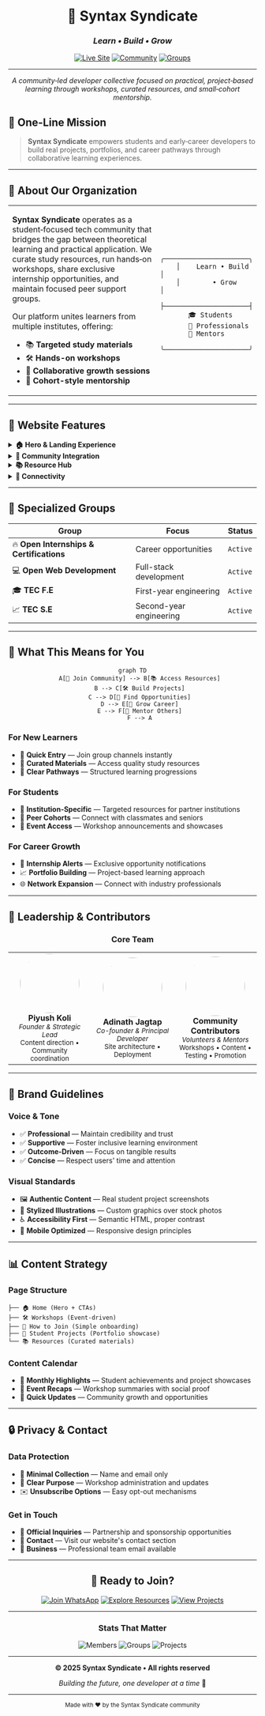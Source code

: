 <div align="center">

# 🚀 **Syntax Syndicate**

### *Learn • Build • Grow*

[![Live Site](https://img.shields.io/badge/🌐_Live_Site-syntax--syndicate.onrender.com-brightgreen?style=for-the-badge&logo=render)](https://syntax-syndicate.onrender.com/)
[![Community](https://img.shields.io/badge/👥_Community-500+_Members-blue?style=for-the-badge&logo=whatsapp)](https://syntax-syndicate.onrender.com/)
[![Groups](https://img.shields.io/badge/🎯_Specialized_Groups-4_Active-orange?style=for-the-badge&logo=discord)](https://syntax-syndicate.onrender.com/)

---

*A community‑led developer collective focused on practical, project‑based learning through workshops, curated resources, and small‑cohort mentorship.*

</div>

## 🎯 **One-Line Mission**

> **Syntax Syndicate** empowers students and early‑career developers to build real projects, portfolios, and career pathways through collaborative learning experiences.

---

## 🌟 **About Our Organization**

<table>
<tr>
<td width="60%">

**Syntax Syndicate** operates as a student‑focused tech community that bridges the gap between theoretical learning and practical application. We curate study resources, run hands‑on workshops, share exclusive internship opportunities, and maintain focused peer support groups.

Our platform unites learners from multiple institutes, offering:
- 📚 **Targeted study materials**
- 🛠️ **Hands-on workshops** 
- 🤝 **Collaborative growth sessions**
- 🎯 **Cohort-style mentorship**

</td>
<td width="40%">

```ascii
    ╭─────────────────────╮
    │    Learn • Build    │
    │        • Grow       │
    ├─────────────────────┤
       🎓 Students         
       💼 Professionals   
       🌱 Mentors         
    ╰─────────────────────╯
```

</td>
</tr>
</table>

---

## 🎨 **Website Features**

<details>
<summary><b>🏠 Hero & Landing Experience</b></summary>

- **Clear Value Proposition** — "Learn • Build • Grow" messaging
- **Primary CTA** — Streamlined community join flow
- **Visual Impact** — Professional, conversion-optimized design

</details>

<details>
<summary><b>👥 Community Integration</b></summary>

- **WhatsApp Groups** — Direct access to specialized communities
- **Group Segmentation** — Targeted cohorts for different skill levels
- **Social Proof** — Live member counts and activity metrics

</details>

<details>
<summary><b>📚 Resource Hub</b></summary>

- **Internship Alerts** — Curated opportunity notifications
- **Institution Resources** — Terna College & IIT-Madras materials  
- **Community Courses** — Peer-generated learning content
- **Career Roadmaps** — Structured development pathways

</details>

<details>
<summary><b>🔗 Connectivity</b></summary>

- **Quick Links** — GitHub, LinkedIn, and community touchpoints
- **Professional Footer** — Clean attribution and copyright information

</details>

---

## 🎯 **Specialized Groups**

<div align="center">

| Group | Focus | Status |
|-------|-------|--------|
| 🔥 **Open Internships & Certifications** | Career opportunities | `Active` |
| 💻 **Open Web Development** | Full-stack development | `Active` |
| 🎓 **TEC F.E** | First-year engineering | `Active` |
| 📈 **TEC S.E** | Second-year engineering | `Active` |

</div>

---

## 🌈 **What This Means for You**

<div align="center">

```mermaid
graph TD
    A[🎯 Join Community] --> B[📚 Access Resources]
    B --> C[🛠️ Build Projects]
    C --> D[💼 Find Opportunities]
    D --> E[🚀 Grow Career]
    E --> F[🤝 Mentor Others]
    F --> A
```

</div>

### **For New Learners**
- 🚀 **Quick Entry** — Join group channels instantly
- 📖 **Curated Materials** — Access quality study resources
- 🎯 **Clear Pathways** — Structured learning progressions

### **For Students**
- 🏫 **Institution-Specific** — Targeted resources for partner institutions
- 👥 **Peer Cohorts** — Connect with classmates and seniors
- 🎪 **Event Access** — Workshop announcements and showcases

### **For Career Growth**
- 💼 **Internship Alerts** — Exclusive opportunity notifications
- 📈 **Portfolio Building** — Project-based learning approach
- 🌐 **Network Expansion** — Connect with industry professionals

---

## 👥 **Leadership & Contributors**

<div align="center">

### **Core Team**

<table>
<tr>
<td align="center" width="33%">
<img src="https://via.placeholder.com/120x120/4285f4/ffffff?text=PK" width="120" height="120" style="border-radius: 60px;">
<br><b>Piyush Koli</b><br>
<sub><i>Founder & Strategic Lead</i></sub><br>
<small>Content direction • Community coordination</small>
</td>
<td align="center" width="33%">
<img src="https://via.placeholder.com/120x120/34a853/ffffff?text=AJ" width="120" height="120" style="border-radius: 60px;">
<br><b>Adinath Jagtap</b><br>
<sub><i>Co-founder & Principal Developer</i></sub><br>
<small>Site architecture • Deployment</small>
</td>
<td align="center" width="33%">
<img src="https://via.placeholder.com/120x120/ea4335/ffffff?text=C+" width="120" height="120" style="border-radius: 60px;">
<br><b>Community Contributors</b><br>
<sub><i>Volunteers & Mentors</i></sub><br>
<small>Workshops • Content • Testing • Promotion</small>
</td>
</tr>
</table>

</div>

---

## 🎨 **Brand Guidelines**

### **Voice & Tone**
- ✅ **Professional** — Maintain credibility and trust
- ✅ **Supportive** — Foster inclusive learning environment  
- ✅ **Outcome-Driven** — Focus on tangible results
- ✅ **Concise** — Respect users' time and attention

### **Visual Standards**
- 🖼️ **Authentic Content** — Real student project screenshots
- 🎨 **Stylized Illustrations** — Custom graphics over stock photos
- ♿ **Accessibility First** — Semantic HTML, proper contrast
- 📱 **Mobile Optimized** — Responsive design principles

---

## 📊 **Content Strategy**

### **Page Structure**
```
├── 🏠 Home (Hero + CTAs)
├── 🛠️ Workshops (Event-driven)
├── 🤝 How to Join (Simple onboarding)
├── 🎨 Student Projects (Portfolio showcase)
└── 📚 Resources (Curated materials)
```

### **Content Calendar**
- 📅 **Monthly Highlights** — Student achievements and project showcases
- 🎉 **Event Recaps** — Workshop summaries with social proof
- 🚀 **Quick Updates** — Community growth and opportunities

---

## 🔒 **Privacy & Contact**

### **Data Protection**
- 📝 **Minimal Collection** — Name and email only
- 🎯 **Clear Purpose** — Workshop administration and updates
- ✉️ **Unsubscribe Options** — Easy opt-out mechanisms

### **Get in Touch**
- 🏢 **Official Inquiries** — Partnership and sponsorship opportunities
- 📧 **Contact** — Visit our website's contact section
- 💼 **Business** — Professional team email available

---

<div align="center">

## 🚀 **Ready to Join?**

[![Join WhatsApp](https://img.shields.io/badge/Join_WhatsApp_Community-25D366?style=for-the-badge&logo=whatsapp&logoColor=white)](https://syntax-syndicate.onrender.com/)
[![Explore Resources](https://img.shields.io/badge/Explore_Resources-FF6B6B?style=for-the-badge&logo=bookstack&logoColor=white)](https://syntax-syndicate.onrender.com/)
[![View Projects](https://img.shields.io/badge/View_Projects-4ECDC4?style=for-the-badge&logo=github&logoColor=white)](https://syntax-syndicate.onrender.com/)

---

### **Stats That Matter**

![Members](https://img.shields.io/badge/Active_Members-500+-brightgreen?style=flat-square)
![Groups](https://img.shields.io/badge/Specialized_Groups-4-blue?style=flat-square)
![Projects](https://img.shields.io/badge/Projects_Built-∞-orange?style=flat-square)

---

**© 2025 Syntax Syndicate • All rights reserved**

*Building the future, one developer at a time* 🚀

</div>

---

<div align="center">
<sub>Made with ❤️ by the Syntax Syndicate community</sub>
</div>
